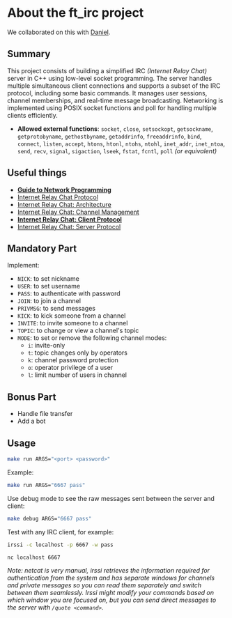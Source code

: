# About the ft_irc project

We collaborated on this with [Daniel](https://github.com/Csicsi).

## Summary
This project consists of building a simplified IRC *(Internet Relay Chat)* server in C++ using low-level socket programming. The server handles multiple simultaneous client connections and supports a subset of the IRC protocol, including some basic commands. It manages user sessions, channel memberships, and real-time message broadcasting. Networking is implemented using POSIX socket functions and poll for handling multiple clients efficiently.

- **Allowed external functions**: `socket`, `close`, `setsockopt`, `getsockname`, `getprotobyname`, `gethostbyname`, `getaddrinfo`, `freeaddrinfo`, `bind`, `connect`, `listen`, `accept`, `htons`, `htonl`, `ntohs`, `ntohl`, `inet_addr`, `inet_ntoa`, `send`, `recv`, `signal`, `sigaction`, `lseek`, `fstat`, `fcntl`, `poll` *(or equivalent)*

## Useful things
- [**Guide to Network Programming**](https://beej.us/guide/bgnet/pdf/bgnet_a4_c_1.pdf)
- [Internet Relay Chat Protocol](https://www.rfc-editor.org/rfc/rfc1459)
- [Internet Relay Chat: Architecture](https://www.rfc-editor.org/rfc/rfc2810)
- [Internet Relay Chat: Channel Management](https://www.rfc-editor.org/rfc/rfc2811)
- [**Internet Relay Chat: Client Protocol**](https://www.rfc-editor.org/rfc/rfc2812.html)
- [Internet Relay Chat: Server Protocol](https://www.rfc-editor.org/rfc/rfc2813)

## Mandatory Part
Implement:
- `NICK`: to set nickname
- `USER`: to set username
- `PASS`: to authenticate with password
- `JOIN`: to join a channel
- `PRIVMSG`: to send messages
- `KICK`: to kick someone from a channel
- `INVITE`: to invite someone to a channel
- `TOPIC`: to change or view a channel's topic
- `MODE`: to set or remove the following channel modes:
  - `i`: invite-only
  - `t`: topic changes only by operators
  - `k`: channel password protection
  - `o`: operator privilege of a user
  - `l`: limit number of users in channel

## Bonus Part
- Handle file transfer
- Add a bot

## Usage
```bash
make run ARGS="<port> <password>"
```
Example:
```bash
make run ARGS="6667 pass"
```
Use debug mode to see the raw messages sent between the server and client:
```bash
make debug ARGS="6667 pass"
```

Test with any IRC client, for example:
```bash
irssi -c localhost -p 6667 -w pass
```
```bash
nc localhost 6667
```
*Note: netcat is very manual, irssi retrieves the information required for authentication from the system and has separate windows for channels and private messages so you can read them separately and switch between them seamlessly. Irssi might modify your commands based on which window you are focused on, but you can send direct messages to the server with `/quote <command>`.*

